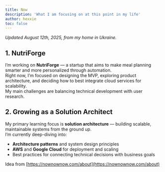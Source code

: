 ```yaml
---
title: Now
description: 'What I am focusing on at this point in my life'
author: hexxie
toc: false
---
```


*Updated August 12th, 2025, from my home in Ukraine.*

## 1. NutriForge
I’m working on **NutriForge** — a startup that aims to make meal planning smarter and more personalized through automation.  
Right now, I’m focused on designing the MVP, exploring product architecture, and deciding how to best integrate cloud services for scalability.  
My main challenges are balancing technical development with user research.

## 2. Growing as a Solution Architect
My primary learning focus is **solution architecture** — building scalable, maintainable systems from the ground up.  
I’m currently deep-diving into:
- **Architecture patterns** and system design principles
- **AWS** and **Google Cloud** for deployment and scaling
- Best practices for connecting technical decisions with business goals

Idea from [https://nownownow.com/about](https://nownownow.com/about)